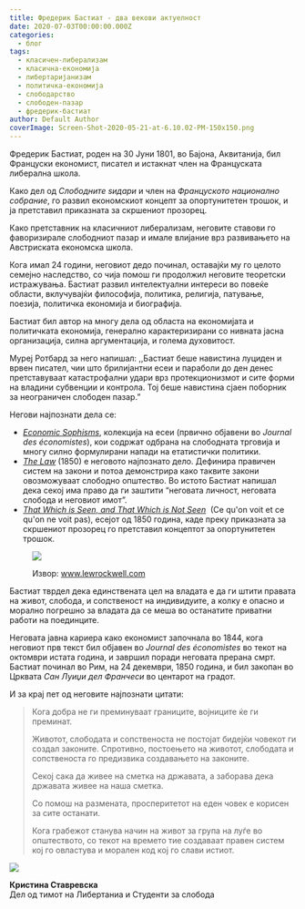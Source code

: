 ```yaml
---
title: Фредерик Бастиат - два векови актуелност
date: 2020-07-03T00:00:00.000Z
categories:
  - блог
tags:
  - класичен-либерализам
  - класична-економија
  - либертаријанизам
  - политичка-економија
  - слободарство
  - слободен-пазар
  - фредерик-бастиат
author: Default Author
coverImage: Screen-Shot-2020-05-21-at-6.10.02-PM-150x150.png
---
```


Фредерик Бастиат, роден на 30 Јуни 1801, во Бајона, Аквитанија, бил Француски економист, писател и истакнат член на Француската либерална школа.

Како дел од _Слободните ѕидари_ и член на _Француското национално собрание_, го развил економскиот концепт за опортунитетен трошок, и ја претставил приказната за скршениот прозорец. 

Како претставник на класичниот либерализам, неговите ставови го фаворизирале слободниот пазар и имале влијание врз развивањето на Австриската економска школа.    

Кога имал 24 години, неговиот дедо починал, оставајќи му го целото семејно наследство, со чија помош ги продолжил неговите теоретски истражувања. Бастиат развил интелектуални интереси во повеќе области, вклучувајќи философија, политика, религија, патување, поезија, политичка економија и биографија.   

Бастиат бил автор на многу дела од областа на економијата и политичката економија, генерално карактеризирани со нивната јасна организација, силна аргументација, и голема духовитост. 

Муреј Ротбард за него напишал: ,,Бастиат беше навистина луциден и врвен писател, чии што брилијантни есеи и параболи до ден денес претставуваат катастрофални удари врз протекционизмот и сите форми на владини субвенции и контрола. Тој беше навистина сјаен поборник за неограничен слободен пазар.”

Негови најпознати дела се: 

- [_Economic Sophisms_](https://oll.libertyfund.org/titles/bastiat-economic-sophisms), колекција на есеи (првично објавени во _Journal des économistes_), кои содржат одбрана на слободната трговија и многу силно формулирани напади на етатистички политики.  
- [_The Law_](https://cdn.mises.org/thelaw.pdf) (1850) е неговото најпознато дело. Дефинира правичен систем на закони и потоа демонстрира како таквите закони овозможуваат слободно општество. Во истото Бастиат напишал дека секој има право да ги заштити “неговата личност, неговата слобода и неговиот имот”. 
- [_That Which is Seen, and That Which is Not Seen_](http://bastiat.org/en/twisatwins.html)  (Ce qu'on voit et ce qu'on ne voit pas), есејот од 1850 година, каде преку приказната за скршениот прозорец го претставил концептот за опортунитетен трошок.

<figure>

![](https://images-na.ssl-images-amazon.com/images/I/51bI3pCsp0L.jpg)

<figcaption>

Извор: www.lewrockwell.com

</figcaption>

</figure>

Бастиат тврдел дека единствената цел на владата е да ги штити правата на живот, слобода, и сопственост на индивидуите, а колку е опасно и морално погрешно за владата да се меша во останатите приватни работи на поединците.  

Неговата јавна кариера како економист започнала во 1844, кога неговиот прв текст бил објавен во _Journal des économistes_ во текот на октомври истата година, и завршил поради неговата прерана смрт. Бастиат починал во Рим, на 24 декември, 1850 година, и бил закопан во Црквата _Сан Луиџи дел Франчеси_ во центарот на градот.  

И за крај пет од неговите најпознати цитати:

> Кога добра не ги преминуваат границите, војниците ќе ги преминат.
> 
> Животот, слободата и сопственоста не постојат бидејќи човекот ги создал законите. Спротивно, постоењето на животот, слободата и сопственоста го предизвика создавањето на законите.
> 
> Секој сака да живее на сметка на државата, а заборава дека државата живее на наша сметка.
> 
> Со помош на размената, просперитетот на еден човек е корисен за сите останати.
> 
> Кога грабежот станува начин на живот за група на луѓе во општеството, со текот на времето тие создаваат правен систем кој го овластува и морален код кој го слави истиот.

![](http://libertaniabackup.local/wp-content/uploads/2020/05/Screen-Shot-2020-05-21-at-6.10.02-PM-150x150.png)

**Кристина Ставревска**  
Дел од тимот на Либертаниа и Студенти за слобода
